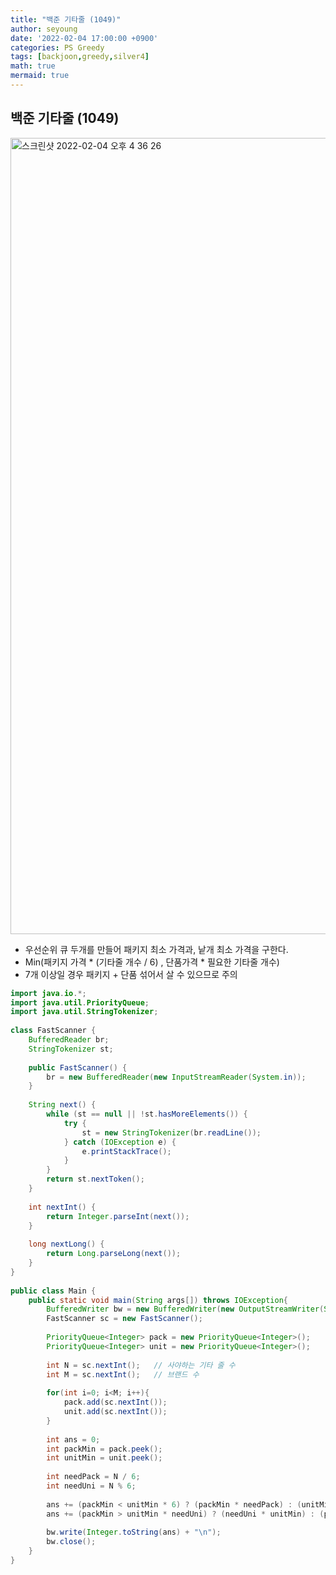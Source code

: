 ```yaml
---
title: "백준 기타줄 (1049)"
author: seyoung
date: '2022-02-04 17:00:00 +0900'
categories: PS Greedy
tags: [backjoon,greedy,silver4]
math: true
mermaid: true
---
```

## 백준 기타줄 (1049)

<img width="1274" alt="스크린샷 2022-02-04 오후 4 36 26" src="https://user-images.githubusercontent.com/54762273/152490103-244634dc-6d76-459c-b732-f4d7511dcade.png">

 

 - 우선순위 큐 두개를 만들어 패키지 최소 가격과, 낱개 최소 가격을 구한다.
 -  Min(패키지 가격 * (기타줄 개수 / 6) , 단품가격 * 필요한 기타줄 개수)
 - 7개 이상일 경우 패키지 + 단품 섞어서 살 수 있으므로 주의



```java
import java.io.*;  
import java.util.PriorityQueue;  
import java.util.StringTokenizer;  
  
class FastScanner {  
    BufferedReader br;  
    StringTokenizer st;  
  
    public FastScanner() {  
        br = new BufferedReader(new InputStreamReader(System.in));  
    }  
  
    String next() {  
        while (st == null || !st.hasMoreElements()) {  
            try {  
                st = new StringTokenizer(br.readLine());  
            } catch (IOException e) {  
                e.printStackTrace();  
            }  
        }  
        return st.nextToken();  
    }  
  
    int nextInt() {  
        return Integer.parseInt(next());  
    }  
  
    long nextLong() {  
        return Long.parseLong(next());  
    }  
}  
  
public class Main {  
    public static void main(String args[]) throws IOException{  
        BufferedWriter bw = new BufferedWriter(new OutputStreamWriter(System.out));  
        FastScanner sc = new FastScanner();  
  
        PriorityQueue<Integer> pack = new PriorityQueue<Integer>();  
        PriorityQueue<Integer> unit = new PriorityQueue<Integer>();  
  
        int N = sc.nextInt();   // 사야하는 기타 줄 수  
	    int M = sc.nextInt();   // 브랜드 수  
  
	    for(int i=0; i<M; i++){  
            pack.add(sc.nextInt());  
            unit.add(sc.nextInt());  
        }  
  
        int ans = 0;  
        int packMin = pack.peek();  
        int unitMin = unit.peek();  
  
        int needPack = N / 6;  
        int needUni = N % 6;  
  
        ans += (packMin < unitMin * 6) ? (packMin * needPack) : (unitMin * 6 * needPack);  
        ans += (packMin > unitMin * needUni) ? (needUni * unitMin) : (packMin);  
  
        bw.write(Integer.toString(ans) + "\n");  
        bw.close();  
    }  
}
```